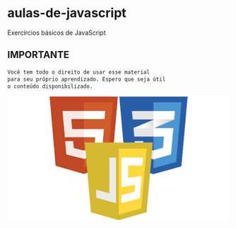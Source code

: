 # aulas-de-javascript
Exercírcios básicos de JavaScript
 ## IMPORTANTE ##
    Você tem todo o direito de usar esse material 
    para seu próprio aprendizado. Espero que seja útil 
    o conteúdo disponibilizado. 

<img src="logo.png" alt="logo do javascript no formato png">
